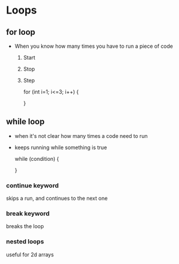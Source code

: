 # Loops

## for loop
- When you know how many times you have to run a piece of code
  1. Start
  2. Stop
  3. Step

        for (int i=1; i<=3; i++) {
            
        }

## while loop
- when it's not clear how many times a code need to run
- keeps running while something is true

    while (condition) {

    }

### continue keyword
skips a run, and continues to the next one

### break keyword
breaks the loop

### nested loops
useful for 2d arrays